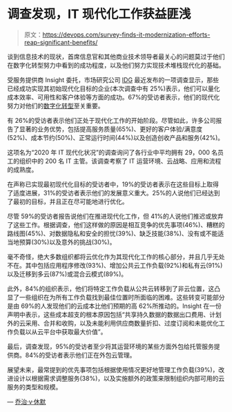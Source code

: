 # 调查发现，IT 现代化工作获益匪浅

> 原文：<https://devops.com/survey-finds-it-modernization-efforts-reap-significant-benefits/>

谈到信息技术的现状，首席信息官和其他商业技术领导者最关心的问题莫过于他们在数字化转型努力中看到的成功程度，以及他们努力实现技术堆栈现代化的基础。

受服务提供商 Insight 委托，市场研究公司 [IDG](https://www.idg.com/) 最近发布的一项调查显示，那些已经成功实现其初始现代化目标的企业(本次调查中有 25%)表示，他们可以量化成本效率、可用性和客户体验等方面的成功。67%的受访者表示，他们的现代化努力对他们的[数字化转型](https://devops.com/what-makes-digital-transformation-a-success/)至关重要。

有 26%的受访者表示他们正处于现代化工作的开始阶段。尽管如此，许多公司报告了显著的业务优势，包括提高服务质量(65%)、更好的客户体验/满意度(52%)、成本节约(50%)、正常运行时间(44%)以及创造创收产品和服务(42%)。

这项名为“2020 年 IT 现代化状况”的调查询问了各行业中平均拥有 29，000 名员工的组织中的 200 名 IT 主管。该调查考察了 IT 运营环境、云战略、应用和流程的成熟度。

在声称已实现最初现代化目标的受访者中，19%的受访者表示在这些目标上取得了适度进展，31%的受访者表示他们的发展意义重大。25%的人说他们已经达到了最初的目标，并且正在尽可能地进行优化。

尽管 59%的受访者报告说他们在推进现代化工作，但 41%的人说他们推迟或放弃了这些工作。根据调查，他们这样做的原因是相互竞争的优先事项(46%)、糟糕的路线图(45%)、对数据隐私和安全的担忧(39%)、缺乏技能(38%)、没有或不能适当地预算(30%)以及意外的挑战(30%)。

毫不奇怪，绝大多数组织都将云优化作为其现代化工作的核心部分，并且几乎无处不在。其中包括应用程序修改(93%)、增加公共云工作负载(92%)和私有云(91%)以及迁移到多云(87%)或混合云模式(89%)。

此外，84%的组织表示，他们将特定工作负载从公共云转移到了非云位置，这凸显了一些组织在为所有工作负载找到最佳位置时所面临的困难。这些转变可能部分是由 69%的人发现他们的云成本比他们预期的高 62%所推动的。Insight 在一份声明中表示，这些成本超支的根本原因包括“共享持久数据的数据出口费用、计划外的云采用、合并和收购，以及未能利用供应商数量折扣、过度订阅和未能优化工作负载以从云平台中获取最大价值”。

最后，调查发现，95%的受访者至少将其运营环境的某些方面外包给托管服务提供商。84%的受访者表示他们正在外包云管理。

展望未来，最常提到的优先事项包括根据使用情况更好地管理工作负载(39%)，改进设计以根据需求调整服务(38%)，以及实施额外的政策来限制组织内部可用的云服务的类型和规模。

— [乔治·v·休默](https://devops.com/author/george-hulme/)